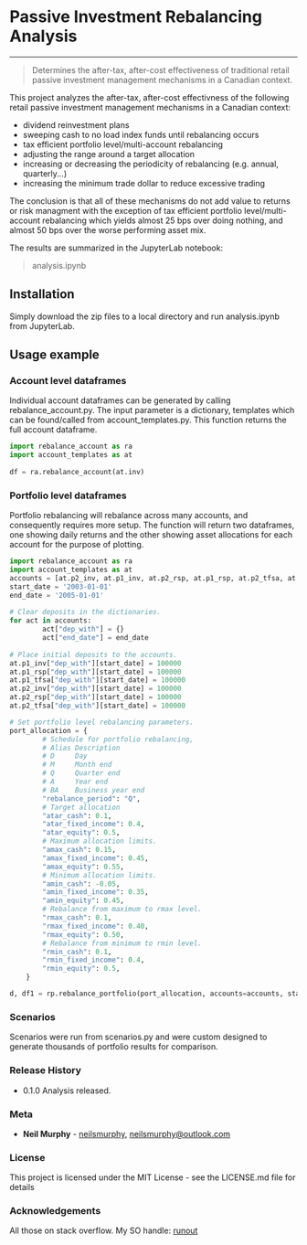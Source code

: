 
# Passive Investment Rebalancing Analysis 

----
> Determines the after-tax, after-cost effectiveness of traditional retail passive investment management mechanisms in a Canadian context.

This project analyzes the after-tax, after-cost effectivness of the following retail passive investment management mechanisms in a Canadian context: 

- dividend reinvestment plans
- sweeping cash to no load index funds until rebalancing occurs
- tax efficient portfolio level/multi-account rebalancing
- adjusting the range around a target allocation
- increasing or decreasing the periodicity of rebalancing (e.g. annual, quarterly...)
- increasing the minimum trade dollar to reduce excessive trading

The conclusion is that all of these mechanisms do not add value to returns or risk managment with the exception of tax efficient portfolio level/multi-account rebalancing which yields almost 25 bps over doing nothing, and almost 50 bps over the worse performing asset mix. 

The results are summarized in the JupyterLab notebook: 

> analysis.ipynb

## Installation

Simply download the zip files to a local directory and run analysis.ipynb from JupyterLab. 

## Usage example

### Account level dataframes
Individual account dataframes can be generated by calling rebalance_account.py. The input parameter is a dictionary, templates which can be found/called from account_templates.py. This function returns the full account dataframe. 

```python
import rebalance_account as ra  
import account_templates as at  
 
df = ra.rebalance_account(at.inv)
```



### Portfolio level dataframes

Portfolio rebalancing will rebalance across many accounts, and consequently requires more setup. The function will return two dataframes, one showing daily returns and the other showing asset allocations for each account for the purpose of plotting.  

```Python
import rebalance_account as ra  
import account_templates as at  
accounts = [at.p2_inv, at.p1_inv, at.p2_rsp, at.p1_rsp, at.p2_tfsa, at.p1_tfsa]  
start_date = '2003-01-01' 
end_date = '2005-01-01' 
 
# Clear deposits in the dictionaries.  
for act in accounts:  
        act["dep_with"] = {}  
        act["end_date"] = end_date  
 
# Place initial deposits to the accounts.  
at.p1_inv["dep_with"][start_date] = 100000  
at.p1_rsp["dep_with"][start_date] = 100000  
at.p1_tfsa["dep_with"][start_date] = 100000  
at.p2_inv["dep_with"][start_date] = 100000  
at.p2_rsp["dep_with"][start_date] = 100000  
at.p2_tfsa["dep_with"][start_date] = 100000  

# Set portfolio level rebalancing parameters.
port_allocation = {  
        # Schedule for portfolio rebalancing,  
        # Alias	Description  
        # D	    Day  
        # M	    Month end  
        # Q	    Quarter end  
        # A	    Year end  
        # BA	Business year end  
        "rebalance_period": "Q",  
        # Target allocation  
        "atar_cash": 0.1,  
        "atar_fixed_income": 0.4,  
        "atar_equity": 0.5,  
        # Maximum allocation limits.  
        "amax_cash": 0.15,  
        "amax_fixed_income": 0.45,  
        "amax_equity": 0.55,  
        # Minimum allocation limits.  
        "amin_cash": -0.05,  
        "amin_fixed_income": 0.35,  
        "amin_equity": 0.45,  
        # Rebalance from maximum to rmax level.  
        "rmax_cash": 0.1,  
        "rmax_fixed_income": 0.40,  
        "rmax_equity": 0.50,  
        # Rebalance from minimum to rmin level.  
        "rmin_cash": 0.1,  
        "rmin_fixed_income": 0.4,  
        "rmin_equity": 0.5,  
    }  

d, df1 = rp.rebalance_portfolio(port_allocation, accounts=accounts, start_date=start_date, end_date=end_date)
```

### Scenarios
Scenarios were run from scenarios.py and were custom designed to generate thousands of portfolio results for comparison.




### Release History

- 0.1.0 
Analysis released.

### Meta

* **Neil Murphy** - [neilsmurphy](https://github.com/neilsmurphy), neilsmurphy@outlook.com


### License

This project is licensed under the MIT License - see the LICENSE.md file for details

### Acknowledgements

All those on stack overflow. My SO handle:  [runout](https://stackoverflow.com/users/edit/10888655)  
